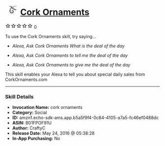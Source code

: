# &nbsp;<img src="skill_icon" alt="Cork Ornaments icon" width="36"> [Cork Ornaments](http://alexa.amazon.com/#skills/amzn1.echo-sdk-ams.app.b5a5f9f4-0c84-4105-a7a5-fc46ef0488dc)
![0 stars](../../images/ic_star_border_black_18dp_1x.png)![0 stars](../../images/ic_star_border_black_18dp_1x.png)![0 stars](../../images/ic_star_border_black_18dp_1x.png)![0 stars](../../images/ic_star_border_black_18dp_1x.png)![0 stars](../../images/ic_star_border_black_18dp_1x.png) 0

To use the Cork Ornaments skill, try saying...

* *Alexa, Ask Cork Ornaments What is the deal of the day*

* *Alexa, Ask Cork Ornaments to tell me the deal of the day*

* *Alexa, Ask Cork Ornaments to give me the deal of the day*

This skill enables your Alexa to tell you about special daily sales from CorkOrnaments.com

***

### Skill Details

* **Invocation Name:** cork ornaments
* **Category:** Social
* **ID:** amzn1.echo-sdk-ams.app.b5a5f9f4-0c84-4105-a7a5-fc46ef0488dc
* **ASIN:** B01FPOF91U
* **Author:** CraftyC
* **Release Date:** May 24, 2016 @ 05:38:28
* **In-App Purchasing:** No
